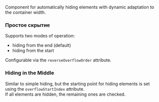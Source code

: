 Component for automatically hiding elements with dynamic adaptation to the container width.

### Простое скрытие

Supports two modes of operation:

-   hiding from the end (default)
-   hiding from the start

Configurable via the `reverseOverflowOrder` attribute.

<!-- example(overflow-items-overview) -->

### Hiding in the Middle

Similar to simple hiding, but the starting point for hiding elements is set using the `overflowStartIndex` attribute.  
If all elements are hidden, the remaining ones are checked.

<!-- example(overflow-items-result-offset) -->
